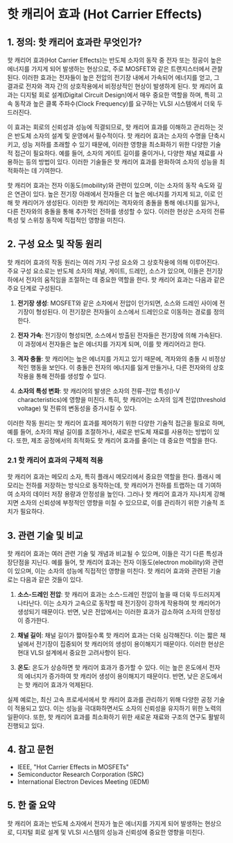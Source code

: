 # 핫 캐리어 효과 (Hot Carrier Effects)

## 1. 정의: 핫 캐리어 효과란 무엇인가?
핫 캐리어 효과(Hot Carrier Effects)는 반도체 소자의 동작 중 전자 또는 정공이 높은 에너지를 가지게 되어 발생하는 현상으로, 주로 MOSFET와 같은 트랜지스터에서 관찰된다. 이러한 효과는 전자들이 높은 전압의 전기장 내에서 가속되어 에너지를 얻고, 그 결과로 전자와 격자 간의 상호작용에서 비정상적인 현상이 발생하게 된다. 핫 캐리어 효과는 디지털 회로 설계(Digital Circuit Design)에서 매우 중요한 역할을 하며, 특히 고속 동작과 높은 클록 주파수(Clock Frequency)를 요구하는 VLSI 시스템에서 더욱 두드러진다.

이 효과는 회로의 신뢰성과 성능에 직결되므로, 핫 캐리어 효과를 이해하고 관리하는 것은 반도체 소자의 설계 및 운영에서 필수적이다. 핫 캐리어 효과는 소자의 수명을 단축시키고, 성능 저하를 초래할 수 있기 때문에, 이러한 영향을 최소화하기 위한 다양한 기술적 접근이 필요하다. 예를 들어, 소자의 게이트 길이를 줄이거나, 다양한 채널 재료를 사용하는 등의 방법이 있다. 이러한 기술들은 핫 캐리어 효과를 완화하여 소자의 성능을 최적화하는 데 기여한다.

핫 캐리어 효과는 전자 이동도(mobility)와 관련이 있으며, 이는 소자의 동작 속도와 깊은 연관이 있다. 높은 전기장 아래에서 전자들은 더 높은 에너지를 가지게 되고, 이로 인해 핫 캐리어가 생성된다. 이러한 핫 캐리어는 격자와의 충돌을 통해 에너지를 잃거나, 다른 전자와의 충돌을 통해 추가적인 전하를 생성할 수 있다. 이러한 현상은 소자의 전류 특성 및 스위칭 동작에 직접적인 영향을 미친다.

## 2. 구성 요소 및 작동 원리
핫 캐리어 효과의 작동 원리는 여러 가지 구성 요소와 그 상호작용에 의해 이루어진다. 주요 구성 요소로는 반도체 소자의 채널, 게이트, 드레인, 소스가 있으며, 이들은 전기장 하에서 전자의 움직임을 조절하는 데 중요한 역할을 한다. 핫 캐리어 효과는 다음과 같은 주요 단계로 구성된다.

1. **전기장 생성**: MOSFET와 같은 소자에서 전압이 인가되면, 소스와 드레인 사이에 전기장이 형성된다. 이 전기장은 전자들이 소스에서 드레인으로 이동하는 경로를 정의한다.
   
2. **전자 가속**: 전기장이 형성되면, 소스에서 방출된 전자들은 전기장에 의해 가속된다. 이 과정에서 전자들은 높은 에너지를 가지게 되며, 이를 핫 캐리어라고 한다.

3. **격자 충돌**: 핫 캐리어는 높은 에너지를 가지고 있기 때문에, 격자와의 충돌 시 비정상적인 행동을 보인다. 이 충돌은 전자의 에너지를 잃게 만들거나, 다른 전자와의 상호작용을 통해 전하를 생성할 수 있다.

4. **소자의 특성 변화**: 핫 캐리어의 발생은 소자의 전류-전압 특성(I-V characteristics)에 영향을 미친다. 특히, 핫 캐리어는 소자의 임계 전압(threshold voltage) 및 전류의 변동성을 증가시킬 수 있다.

이러한 작동 원리는 핫 캐리어 효과를 제어하기 위한 다양한 기술적 접근을 필요로 하며, 예를 들어, 소자의 채널 길이를 조절하거나, 새로운 반도체 재료를 사용하는 방법이 있다. 또한, 제조 공정에서의 최적화도 핫 캐리어 효과를 줄이는 데 중요한 역할을 한다.

### 2.1 핫 캐리어 효과의 구체적 적용
핫 캐리어 효과는 메모리 소자, 특히 플래시 메모리에서 중요한 역할을 한다. 플래시 메모리는 전하를 저장하는 방식으로 동작하는데, 핫 캐리어가 전하를 트랩하는 데 기여하여 소자의 데이터 저장 용량과 안정성을 높인다. 그러나 핫 캐리어 효과가 지나치게 강해지면 소자의 신뢰성에 부정적인 영향을 미칠 수 있으므로, 이를 관리하기 위한 기술적 조치가 필요하다.

## 3. 관련 기술 및 비교
핫 캐리어 효과는 여러 관련 기술 및 개념과 비교될 수 있으며, 이들은 각기 다른 특성과 장단점을 지닌다. 예를 들어, 핫 캐리어 효과는 전자 이동도(electron mobility)와 관련이 있으며, 이는 소자의 성능에 직접적인 영향을 미친다. 핫 캐리어 효과와 관련된 기술로는 다음과 같은 것들이 있다.

1. **소스-드레인 전압**: 핫 캐리어 효과는 소스-드레인 전압이 높을 때 더욱 두드러지게 나타난다. 이는 소자가 고속으로 동작할 때 전기장이 강하게 작용하여 핫 캐리어가 생성되기 때문이다. 반면, 낮은 전압에서는 이러한 효과가 감소하여 소자의 안정성이 증가한다.

2. **채널 길이**: 채널 길이가 짧아질수록 핫 캐리어 효과는 더욱 심각해진다. 이는 짧은 채널에서 전기장이 집중되어 핫 캐리어의 생성이 용이해지기 때문이다. 이러한 현상은 현대 VLSI 설계에서 중요한 고려사항이 된다.

3. **온도**: 온도가 상승하면 핫 캐리어 효과가 증가할 수 있다. 이는 높은 온도에서 전자의 에너지가 증가하여 핫 캐리어 생성이 용이해지기 때문이다. 반면, 낮은 온도에서는 핫 캐리어 효과가 억제된다.

실제 예로는, 최신 고속 프로세서에서 핫 캐리어 효과를 관리하기 위해 다양한 공정 기술이 적용되고 있다. 이는 성능을 극대화하면서도 소자의 신뢰성을 유지하기 위한 노력의 일환이다. 또한, 핫 캐리어 효과를 최소화하기 위한 새로운 재료와 구조의 연구도 활발히 진행되고 있다.

## 4. 참고 문헌
- IEEE, "Hot Carrier Effects in MOSFETs"
- Semiconductor Research Corporation (SRC)
- International Electron Devices Meeting (IEDM)

## 5. 한 줄 요약
핫 캐리어 효과는 반도체 소자에서 전자가 높은 에너지를 가지게 되어 발생하는 현상으로, 디지털 회로 설계 및 VLSI 시스템의 성능과 신뢰성에 중요한 영향을 미친다.